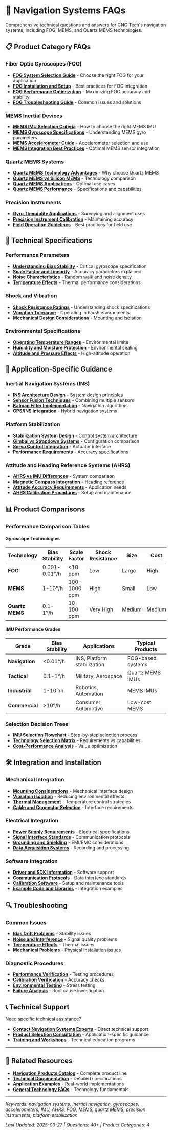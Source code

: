 # 🧭 Navigation Systems FAQs

Comprehensive technical questions and answers for GNC Tech's navigation systems, including FOG, MEMS, and Quartz MEMS technologies.

## 📋 Product Category FAQs

### Fiber Optic Gyroscopes (FOG)
- **[FOG System Selection Guide](fog-selection-guide.md)** - Choose the right FOG for your application
- **[FOG Installation and Setup](fog-installation.md)** - Best practices for FOG integration
- **[FOG Performance Optimization](fog-performance.md)** - Maximizing FOG accuracy and stability
- **[FOG Troubleshooting Guide](fog-troubleshooting.md)** - Common issues and solutions

### MEMS Inertial Devices
- **[MEMS IMU Selection Criteria](mems-imu-selection.md)** - How to choose the right MEMS IMU
- **[MEMS Gyroscope Specifications](mems-gyroscope-specs.md)** - Understanding MEMS gyro parameters
- **[MEMS Accelerometer Guide](mems-accelerometer-guide.md)** - Accelerometer selection and use
- **[MEMS Integration Best Practices](mems-integration.md)** - Optimal MEMS sensor integration

### Quartz MEMS Systems
- **[Quartz MEMS Technology Advantages](quartz-mems-advantages.md)** - Why choose Quartz MEMS
- **[Quartz MEMS vs Silicon MEMS](quartz-vs-silicon-mems.md)** - Technology comparison
- **[Quartz MEMS Applications](quartz-mems-applications.md)** - Optimal use cases
- **[Quartz MEMS Performance](quartz-mems-performance.md)** - Specifications and capabilities

### Precision Instruments
- **[Gyro Theodolite Applications](gyro-theodolite-applications.md)** - Surveying and alignment uses
- **[Precision Instrument Calibration](precision-calibration.md)** - Maintaining accuracy
- **[Field Operation Guidelines](field-operation.md)** - Best practices for field use

## 🔧 Technical Specifications

### Performance Parameters
- **[Understanding Bias Stability](bias-stability-explained.md)** - Critical gyroscope specification
- **[Scale Factor and Linearity](scale-factor-guide.md)** - Accuracy parameters explained
- **[Noise Characteristics](noise-characteristics.md)** - Random walk and noise density
- **[Temperature Effects](temperature-effects.md)** - Thermal performance considerations

### Shock and Vibration
- **[Shock Resistance Ratings](shock-resistance-guide.md)** - Understanding shock specifications
- **[Vibration Tolerance](vibration-tolerance.md)** - Operating in harsh environments
- **[Mechanical Design Considerations](mechanical-design.md)** - Mounting and isolation

### Environmental Specifications
- **[Operating Temperature Ranges](temperature-ranges.md)** - Environmental limits
- **[Humidity and Moisture Protection](humidity-protection.md)** - Environmental sealing
- **[Altitude and Pressure Effects](altitude-effects.md)** - High-altitude operation

## 🎯 Application-Specific Guidance

### Inertial Navigation Systems (INS)
- **[INS Architecture Design](ins-architecture.md)** - System design principles
- **[Sensor Fusion Techniques](sensor-fusion.md)** - Combining multiple sensors
- **[Kalman Filter Implementation](kalman-filter.md)** - Navigation algorithms
- **[GPS/INS Integration](gps-ins-integration.md)** - Hybrid navigation systems

### Platform Stabilization
- **[Stabilization System Design](stabilization-design.md)** - Control system architecture
- **[Gimbal vs Strapdown Systems](gimbal-vs-strapdown.md)** - Configuration comparison
- **[Servo Control Integration](servo-control.md)** - Actuator interface
- **[Performance Requirements](stabilization-performance.md)** - Accuracy specifications

### Attitude and Heading Reference Systems (AHRS)
- **[AHRS vs IMU Differences](ahrs-vs-imu.md)** - System comparison
- **[Magnetic Compass Integration](magnetic-compass.md)** - Heading reference
- **[Attitude Accuracy Requirements](attitude-accuracy.md)** - Application needs
- **[AHRS Calibration Procedures](ahrs-calibration.md)** - Setup and maintenance

## 📊 Product Comparisons

### Performance Comparison Tables

#### Gyroscope Technologies
| Technology | Bias Stability | Scale Factor | Shock Resistance | Size | Cost |
|------------|----------------|--------------|------------------|------|------|
| **FOG** | 0.001-0.01°/h | <10 ppm | Low | Large | High |
| **MEMS** | 1-10°/h | 100-1000 ppm | High | Small | Low |
| **Quartz MEMS** | 0.1-1°/h | 10-100 ppm | Very High | Medium | Medium |

#### IMU Performance Grades
| Grade | Bias Stability | Applications | Typical Products |
|-------|----------------|--------------|------------------|
| **Navigation** | <0.01°/h | INS, Platform stabilization | FOG-based systems |
| **Tactical** | 0.1-1°/h | Military, Aerospace | Quartz MEMS IMUs |
| **Industrial** | 1-10°/h | Robotics, Automation | MEMS IMUs |
| **Commercial** | >10°/h | Consumer, Automotive | Low-cost MEMS |

### Selection Decision Trees
- **[IMU Selection Flowchart](imu-selection-flowchart.md)** - Step-by-step selection process
- **[Technology Selection Matrix](technology-selection-matrix.md)** - Requirements vs capabilities
- **[Cost-Performance Analysis](cost-performance-analysis.md)** - Value optimization

## 🛠️ Integration and Installation

### Mechanical Integration
- **[Mounting Considerations](mounting-considerations.md)** - Mechanical interface design
- **[Vibration Isolation](vibration-isolation.md)** - Reducing environmental effects
- **[Thermal Management](thermal-management.md)** - Temperature control strategies
- **[Cable and Connector Selection](cable-connector-guide.md)** - Interface requirements

### Electrical Integration
- **[Power Supply Requirements](power-requirements.md)** - Electrical specifications
- **[Signal Interface Standards](signal-interfaces.md)** - Communication protocols
- **[Grounding and Shielding](grounding-shielding.md)** - EMI/EMC considerations
- **[Data Acquisition Systems](data-acquisition.md)** - Recording and processing

### Software Integration
- **[Driver and SDK Information](software-drivers.md)** - Software support
- **[Communication Protocols](communication-protocols.md)** - Data interface standards
- **[Calibration Software](calibration-software.md)** - Setup and maintenance tools
- **[Example Code and Libraries](example-code.md)** - Integration examples

## 🔍 Troubleshooting

### Common Issues
- **[Bias Drift Problems](bias-drift-troubleshooting.md)** - Stability issues
- **[Noise and Interference](noise-troubleshooting.md)** - Signal quality problems
- **[Temperature Effects](temperature-troubleshooting.md)** - Thermal issues
- **[Mechanical Problems](mechanical-troubleshooting.md)** - Physical installation issues

### Diagnostic Procedures
- **[Performance Verification](performance-verification.md)** - Testing procedures
- **[Calibration Verification](calibration-verification.md)** - Accuracy checks
- **[Environmental Testing](environmental-testing.md)** - Stress testing
- **[Failure Analysis](failure-analysis.md)** - Root cause investigation

## 📞 Technical Support

Need specific technical assistance?

- **[Contact Navigation Systems Experts](https://www.gnc-tech.com/contact?dept=navigation)** - Direct technical support
- **[Product Selection Consultation](https://www.gnc-tech.com/consultation)** - Application-specific guidance
- **[Training and Workshops](https://www.gnc-tech.com/training)** - Technical education programs

---

## 🔗 Related Resources

- **[Navigation Products Catalog](../../products/navigation-systems/README.md)** - Complete product line
- **[Technical Documentation](../../resources/README.md)** - Detailed specifications
- **[Application Examples](../applications/README.md)** - Real-world implementations
- **[General Technology FAQs](../general/README.md)** - Technology fundamentals

---

*Keywords: navigation systems, inertial navigation, gyroscopes, accelerometers, IMU, AHRS, FOG, MEMS, quartz MEMS, precision instruments, platform stabilization*

*Last Updated: 2025-09-27 | Questions: 40+ | Product Categories: 4*
